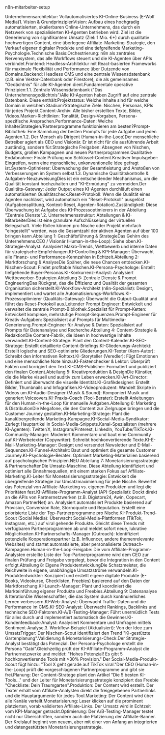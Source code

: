 n8n-mitarbeiter-setup

Unternehmensarchitektur: Vollautomatisiertes KI-Online-Business (E-Wolf Media)1. Vision & GrundprinzipienVision: Aufbau eines hochgradig automatisierten, skalierbaren Online-Unternehmens, das durch ein Netzwerk von spezialisierten KI-Agenten betrieben wird. Ziel ist die Generierung von signifikantem Umsatz (Ziel: 1 Mio. €+) durch qualitativ hochwertigen Content, eine überlegene Affiliate-Marketing-Strategie, den Verkauf eigener digitaler Produkte und eine tiefgreifende Marketing-Psychologie.Technische Basis:Orchestrierung: n8n als zentrales Nervensystem, das alle Workflows steuert und die KI-Agenten über APIs verbindet.Frontend: Headless-Architektur mit React-basierten Frameworks für maximale Flexibilität und Performance über Dutzende von Domains.Backend: Headless CMS und eine zentrale Wissensdatenbank (z.B. eine Vektor-Datenbank oder Firestore), die als gemeinsames "Gedächtnis" für alle KI-Agenten dient.Fundamentale operative Prinzipien:1.1. Zentrale Wissensdatenbank ("Das Unternehmensgedächtnis")Alle KI-Agenten haben Zugriff auf eine zentrale Datenbank. Diese enthält:Projektstatus: Welche Inhalte sind für welche Domain in welchem Stadium?Strategische Ziele: Nischen, Personas, KPIs für jedes Projekt.Content-Archiv: Alle bisher erstellten Texte, Bilder, Videos.Marken-Richtlinien: Tonalität, Design-Vorgaben, Persona-spezifische Ansprachen.Performance-Daten: Welche Inhalte/Strategien/Partnerprogramme funktionieren am besten?Prompt-Bibliothek: Eine Sammlung der besten Prompts für jede Aufgabe und jeden Agenten.1.2. Der Mensch als Dirigent (Human-in-the-Loop)Der menschliche Betreiber agiert als CEO und Visionär. Er ist nicht für die ausführende Arbeit zuständig, sondern für:Strategische Freigaben: Absegnen von Nischen, Budgets, großen Kampagnen und neuen Partnerprogrammen.Qualitative Endabnahme: Finale Prüfung von Schlüssel-Content.Kreativer Impulsgeber: Eingreifen, wenn eine menschliche, unkonventionelle Idee gefragt ist.System-Optimierer: Überwachung der Gesamtleistung und Anstoßen von Verbesserungen im System selbst.1.3. Dynamische Qualitätskontrolle & Aufgaben-NeuzuweisungDies ist ein entscheidender Mechanismus, um die Qualität konstant hochzuhalten und "KI-Ermüdung" zu vermeiden.Der Qualitäts-Gateway: Jeder Output eines KI-Agenten durchläuft einen automatisierten Qualitätscheck.Reset-Protokoll: Wenn die Qualität eines Agenten nachlässt, wird automatisch ein "Reset-Protokoll" ausgelöst (Aufgabensplittung, Kontext-Reset, Agenten-Rotation).Zuständigkeit: Diese Überwachung ist Aufgabe des KI-Prozessoptimierers in der Abteilung "Zentrale Dienste".2. Unternehmensstruktur: Abteilungen & KI-MitarbeiterDies ist eine granulare Aufschlüsselung der virtuellen Belegschaft. Viele Rollen können pro Nische oder Projekt mehrfach "eingestellt" werden, was die Gesamtzahl der aktiven Agenten auf über 100 bringen kann.Abteilung 1: Geschäftsführung & StrategieDas Gehirn des Unternehmens.CEO / Visionär (Human-in-the-Loop): Siehe oben.KI-Strategie-Analyst: Analysiert Makro-Trends, Wettbewerb und interne Daten für strategische Empfehlungen.KI-Controlling & KPI-Manager: Überwacht alle Finanz- und Performance-Kennzahlen in Echtzeit.Abteilung 2: Marktforschung & AnalyseDie Späher, die neue Chancen entdecken.KI-Nischen-Scout: Findet profitable Nischen.KI-Persona-Psychologe: Erstellt tiefgehende Buyer-Personas.KI-Konkurrenz-Analyst: Analysiert Wettbewerber-Strategien.Abteilung 3: Zentrale Dienste & Prompt EngineeringDas Rückgrat, das die Effizienz und Qualität der gesamten Organisation sicherstellt.KI-Workflow-Architekt (n8n-Spezialist): Designt, implementiert und wartet alle Automatisierungs-Workflows.KI-Prozessoptimierer (Qualitäts-Gateway): Überwacht die Output-Qualität und führt das Reset-Protokoll aus.Leitender Prompt Engineer: Entwickelt und verwaltet die zentrale Prompt-Bibliothek.Spezialist für Prompt-Ketten: Entwickelt komplexe, mehrstufige Prompt-Sequenzen.Prompt-Engineer für Kreativ-Aufgaben: Spezialisiert auf Prompts für Multimedia-Generierung.Prompt-Engineer für Analyse & Daten: Spezialisiert auf Prompts für Datenanalyse und Recherche.Abteilung 4: Content-Strategie & RedaktionDie Content-Fabrik, die Ideen in hochwertige Inhalte verwandelt.KI-Content-Stratege: Plant den Content-Kalender.KI-SEO-Stratege: Erstellt detaillierte Content-Briefings.KI-Gliederungs-Architekt: Erstellt logische und SEO-optimierte Gliederungen.KI-Texter (Kern-Autor): Schreibt den informativen Rohtext.KI-Storyteller (Veredler): Fügt Emotionen und eine menschliche Note hinzu.KI-Faktenchecker & Lektor: Überprüft Fakten und korrigiert den Text.KI-CMS-Publisher: Formatiert und publiziert den finalen Content.Abteilung 5: Kreativproduktion & DesignDie Künstler, die die Marke visuell und auditiv zum Leben erwecken.KI-Art-Director: Definiert und überwacht die visuelle Identität.KI-Grafikdesigner: Erstellt Bilder, Thumbnails und Infografiken.KI-Videoproduzent: Wandelt Skripte in Videos um.KI-Audio-Designer (Musik & Sound): Komponiert Musik und generiert Voiceovers.KI-Praxis-Coach (Tool-Berater): Erstellt Anleitungen für den Human-in-the-Loop für manuelle Aufgaben.Abteilung 6: Marketing & DistributionDie Megafone, die den Content zur Zielgruppe bringen und die Customer Journey gestalten.KI-Marketing-Stratege: Plant die kanalübergreifende Marketing-Kampagne.KI-Social-Media-Syndikator: Zerlegt Hauptartikel in Social-Media-Snippets.Kanal-Spezialisten (mehrere KI-Agenten): Twitter/X, Instagram/Pinterest, LinkedIn, YouTube/TikTok.KI-Community-Manager: Moderiert Kommentare und baut eine Community auf.KI-Werbetexter (Copywriter): Schreibt hochkonvertierende Texte.KI-E-Mail-Marketing-Manager: Designt und versendet Newsletter und E-Mail-Sequenzen.KI-Funnel-Architekt: Baut und optimiert die gesamte Customer Journey.KI-Psychologie-Berater: Optimiert Marketing-Materialien basierend auf psychologischen Prinzipien.NEU Abteilung 7: Monetarisierungsstrategie & PartnerschaftenDie Umsatz-Maschine. Diese Abteilung identifiziert und optimiert alle Einnahmequellen, mit einem starken Fokus auf Affiliate-Marketing.KI-Leiter für Monetarisierungsstrategie: Entwickelt die übergreifende Strategie zur Umsatzmaximierung für jede Nische. Bewertet das Potenzial von Affiliate-Marketing vs. eigenen Produkten und legt die Prioritäten fest.KI-Affiliate-Programm-Analyst (API-Spezialist): Dockt direkt an die APIs von Partnernetzwerken (z.B. Digistore24, Awin, Copecart, Amazon PartnerNet) an. Analysiert automatisiert Produkte basierend auf Provision, Conversion Rate, Stornoquote und Reputation. Erstellt eine priorisierte Liste der Top-Partnerprogramme pro Nische.KI-Produkt-Trend-Scout (Social Media): Überwacht Social-Media-Plattformen (TikTok, Instagram, etc.) auf viral gehende Produkte. Gleicht diese Trends mit verfügbaren Partnerprogrammen ab und meldet sofort neue, lukrative Möglichkeiten.KI-Partnerschafts-Manager (Outreach): Identifiziert potenzielle Kooperationspartner (z.B. Influencer, andere themenrelevante Websites) und startet automatisierte, aber personalisierte Outreach-Kampagnen.Human-in-the-Loop-Freigabe: Die vom Affiliate-Programm-Analysten erstellte Liste der Top-Partnerprogramme wird dem CEO zur finalen Prüfung und Freigabe vorgelegt, bevor die Integration in den Content erfolgt.Abteilung 8: Eigene ProduktentwicklungDie Schatzmeister, die Reichweite in eigene, unabhängige Umsatzströme verwandeln.KI-Produktentwickler: Konzipiert und erstellt eigene digitale Produkte (E-Books, Videokurse, Checklisten, Freebies) basierend auf den Daten der Marktforschung.KI-Launch-Manager: Plant und koordiniert die Markteinführung eigener Produkte und Freebies.Abteilung 9: Datenanalyse & IterationDie Wissenschaftler, die das System durch kontinuierliches Lernen verbessern.KI-Web-Analyst: Überwacht Traffic-Daten und die Performance im CMS.KI-SEO-Analyst: Überwacht Rankings, Backlinks und technische SEO-Faktoren.KI-A/B-Testing-Manager: Führt unermüdlich Tests für alles durch und implementiert automatisch die Gewinner.KI-Kundenfeedback-Analyst: Analysiert Kommentare und Umfragen mittels Sentiment-Analyse.3. Workflow-Beispiel (Aktualisiert): Von der Idee zum UmsatzTrigger: Der Nischen-Scout identifiziert den Trend "KI-gestützte Gartenplanung".Validierung & Monetarisierungs-Check:Der Strategie-Analyst bestätigt das Potenzial. Der Persona-Psychologe erstellt die Persona "Gabi".Gleichzeitig prüft der KI-Affiliate-Programm-Analyst die Partnernetzwerke und meldet: "Hohes Potenzial! Es gibt 5 hochkonvertierende Tools mit >30% Provision." Der Social-Media-Produkt-Scout fügt hinzu: "Tool X geht gerade auf TikTok viral."Der CEO (Human-in-the-Loop) prüft die vorgeschlagenen Partnerprogramme und gibt sie frei.Planung: Der Content-Stratege plant den Artikel "Die 5 besten KI-Tools..." und der Leiter für Monetarisierungsstrategie konzipiert das Freebie "Checkliste: Dein Traumgarten".Produktion: Der Content wird erstellt. Der Texter erhält vom Affiliate-Analysten direkt die freigegebenen Partnerlinks und die Hauptargumente für jedes Tool.Marketing: Der Content wird über alle Kanäle verteilt.Monetarisierung: Leser klicken auf die prominent platzierten, vorab validierten Affiliate-Links. Der Umsatz wird in Echtzeit vom KPI-Manager getrackt.Optimierung: Der A/B-Testing-Manager testet nicht nur Überschriften, sondern auch die Platzierung der Affiliate-Banner. Der Kreislauf beginnt von neuem, aber mit einer von Anfang an integrierten und datengestützten Monetarisierungsstrategie.